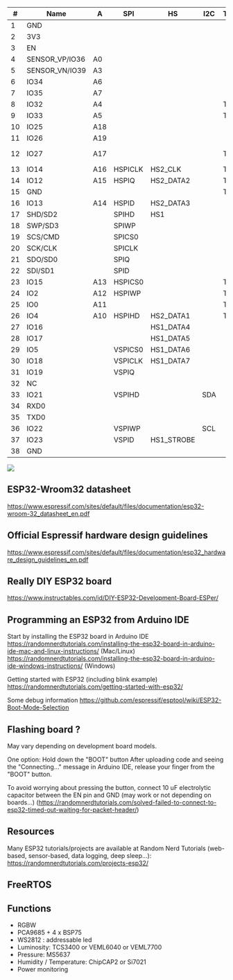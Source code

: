 | #   | Name           | A   | SPI     | HS         | I2C | Touch | Used        |
| --- | -------------- | --- | ------- | ---------- | --- | ----- | ----------- |
| 1   | GND            |     |         |            |     |       |             |
| 2   | 3V3            |     |         |            |     |       |             |
| 3   | EN             |     |         |            |     |       |             |
| 4   | SENSOR_VP/IO36 | A0  |         |            |     |       | Charging    |
| 5   | SENSOR_VN/IO39 | A3  |         |            |     |       |             |
| 6   | IO34           | A6  |         |            |     |       | OneWire1    |
| 7   | IO35           | A7  |         |            |     |       | OneWire2    |
| 8   | IO32           | A4  |         |            |     | T9    | Ext3        |
| 9   | IO33           | A5  |         |            |     | T8    | Ext4        |
| 10  | IO25           | A18 |         |            |     |       | Ext1        |
| 11  | IO26           | A19 |         |            |     |       | Ext2        |
| 12  | IO27           | A17 |         |            |     | T7    | ADC battery |
| 13  | IO14           | A16 | HSPICLK | HS2_CLK    |     | T6    | Blue        |
| 14  | IO12           | A15 | HSPIQ   | HS2_DATA2  |     | T5    | Red         |
| 15  | GND            |     |         |            |     | T4    |             |
| 16  | IO13           | A14 | HSPID   | HS2_DATA3  |     |       | Green       |
| 17  | SHD/SD2        |     | SPIHD   | HS1        |     |       |             |
| 18  | SWP/SD3        |     | SPIWP   |            |     |       |             |
| 19  | SCS/CMD        |     | SPICS0  |            |     |       |             |
| 20  | SCK/CLK        |     | SPICLK  |            |     |       |             |
| 21  | SDO/SD0        |     | SPIQ    |            |     |       |             |
| 22  | SDI/SD1        |     | SPID    |            |     |       |             |
| 23  | IO15           | A13 | HSPICS0 |            |     | T3    | White       |
| 24  | IO2            | A12 | HSPIWP  |            |     | T2    | RESERVED    |
| 25  | IO0            | A11 |         |            |     | T1    | Prog        |
| 26  | IO4            | A10 | HSPIHD  | HS2_DATA1  |     | T0    |             |
| 27  | IO16           |     |         | HS1_DATA4  |     |       |             |
| 28  | IO17           |     |         | HS1_DATA5  |     |       |             |
| 29  | IO5            |     | VSPICS0 | HS1_DATA6  |     |       |             |
| 30  | IO18           |     | VSPICLK | HS1_DATA7  |     |       | Blink LED   |
| 31  | IO19           |     | VSPIQ   |            |     |       |             |
| 32  | NC             |     |         |            |     |       |             |
| 33  | IO21           |     | VSPIHD  |            | SDA |       | SDA         |
| 34  | RXD0           |     |         |            |     |       | RX          |
| 35  | TXD0           |     |         |            |     |       | TX          |
| 36  | IO22           |     | VSPIWP  |            | SCL |       | SCL         |
| 37  | IO23           |     | VSPID   | HS1_STROBE |     |       |             |
| 38  | GND            |     |         |            |     |       |             |

<img src="https://ht-deko.com/arduino/pic/esp-wroom-32_pinout_01.png">

## ESP32-Wroom32 datasheet

https://www.espressif.com/sites/default/files/documentation/esp32-wroom-32_datasheet_en.pdf

## Official Espressif hardware design guidelines

https://www.espressif.com/sites/default/files/documentation/esp32_hardware_design_guidelines_en.pdf

## Really DIY ESP32 board

https://www.instructables.com/id/DIY-ESP32-Development-Board-ESPer/

## Programming an ESP32 from Arduino IDE

Start by installing the ESP32 board in Arduino IDE
https://randomnerdtutorials.com/installing-the-esp32-board-in-arduino-ide-mac-and-linux-instructions/ (Mac/Linux)
https://randomnerdtutorials.com/installing-the-esp32-board-in-arduino-ide-windows-instructions/ (Windows)

Getting started with ESP32 (including blink example)
https://randomnerdtutorials.com/getting-started-with-esp32/

Some debug information
https://github.com/espressif/esptool/wiki/ESP32-Boot-Mode-Selection

## Flashing board ?

May vary depending on development board models.

One option:
Hold down the "BOOT" button
After uploading code and seeing the "Connecting..." message in Arduino IDE, release your finger from the "BOOT" button.

To avoid worrying about pressing the button, connect 10 uF electrolytic capacitor between the EN pin and GND (may work or not depending on boards...)
(https://randomnerdtutorials.com/solved-failed-to-connect-to-esp32-timed-out-waiting-for-packet-header/)

## Resources

Many ESP32 tutorials/projects are available at Random Nerd Tutorials (web-based, sensor-based, data logging, deep sleep...):
https://randomnerdtutorials.com/projects-esp32/

## FreeRTOS

## Functions

- RGBW
- PCA9685 + 4 x BSP75
- WS2812 : addressable led
- Luminosity: TCS3400 or VEML6040 or VEML7700
- Pressure: MS5637
- Humidity / Temperature: ChipCAP2 or Si7021
- Power monitoring
